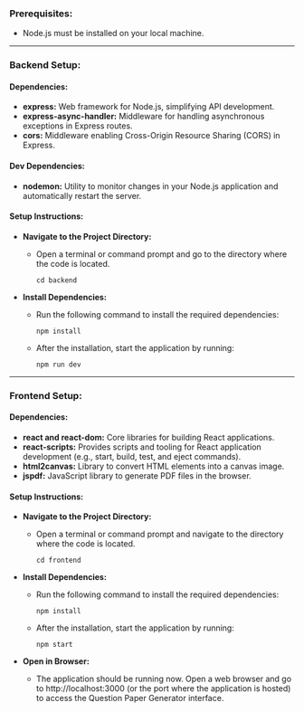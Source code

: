 ### Prerequisites:
- Node.js must be installed on your local machine.

---

### Backend Setup:

#### Dependencies:
- **express:** Web framework for Node.js, simplifying API development.
- **express-async-handler:** Middleware for handling asynchronous exceptions in Express routes.
- **cors:** Middleware enabling Cross-Origin Resource Sharing (CORS) in Express.

#### Dev Dependencies:
- **nodemon:** Utility to monitor changes in your Node.js application and automatically restart the server.

#### Setup Instructions:
- **Navigate to the Project Directory:**
  - Open a terminal or command prompt and go to the directory where the code is located.
    ```
    cd backend
    ```

- **Install Dependencies:**
  - Run the following command to install the required dependencies:
    ```
    npm install
    ```
  - After the installation, start the application by running:
    ```
    npm run dev
    ```

---

### Frontend Setup:

#### Dependencies:
- **react and react-dom:** Core libraries for building React applications.
- **react-scripts:** Provides scripts and tooling for React application development (e.g., start, build, test, and eject commands).
- **html2canvas:** Library to convert HTML elements into a canvas image.
- **jspdf:** JavaScript library to generate PDF files in the browser.

#### Setup Instructions:
- **Navigate to the Project Directory:**
  - Open a terminal or command prompt and navigate to the directory where the code is located.
    ```
    cd frontend
    ```

- **Install Dependencies:**
  - Run the following command to install the required dependencies:
    ```
    npm install
    ```
  - After the installation, start the application by running:
    ```
    npm start
    ```
  
- **Open in Browser:**
  - The application should be running now. Open a web browser and go to http://localhost:3000 (or the port where the application is hosted) to access the Question Paper Generator interface.
